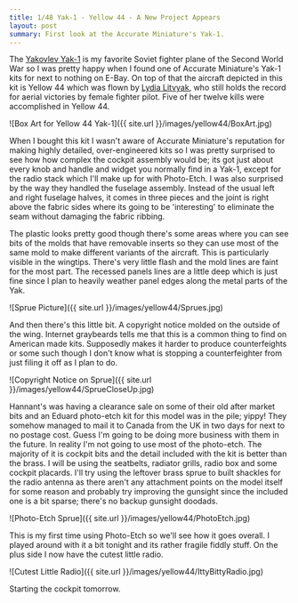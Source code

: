 ```yaml
---
title: 1/48 Yak-1 - Yellow 44 - A New Project Appears
layout: post
summary: First look at the Accurate Miniature's Yak-1.
---
```


The [Yakovlev Yak-1](http://en.wikipedia.org/wiki/Yakovlev_Yak-1) is my favorite Soviet fighter plane of the Second World War so I was pretty happy when I found one of Accurate Miniature's Yak-1 kits for next to nothing on E-Bay. On top of that the aircraft depicted in this kit is Yellow 44 which was flown by [Lydia Litvyak](http://en.wikipedia.org/wiki/Lydia_Litvyak), who still holds the record for aerial victories by female fighter pilot. Five of her twelve kills were accomplished in Yellow 44. 

![Box Art for Yellow 44 Yak-1]({{ site.url }}/images/yellow44/BoxArt.jpg)

When I bought this kit I wasn't aware of Accurate Miniature's reputation for making highly detailed, over-engineered kits so I was pretty surprised to see how how complex the cockpit assembly would be; its got just about every knob and handle and widget you normally find in a Yak-1, except for the radio stack which I'll make up for with Photo-Etch. I was also surprised by the way they handled the fuselage assembly. Instead of the usual left and right fuselage halves, it comes in three pieces and the joint is right above the fabric sides where its going to be 'interesting' to eliminate the seam without damaging the fabric ribbing.

The plastic looks pretty good though there's some areas where you can see bits of the molds that have removable inserts so they can use most of the same mold to make different variants of the aircraft. This is particularly visible in the wingtips. There's very little flash and the mold lines are faint for the most part. The recessed panels lines are a little deep which is just fine since I plan to heavily weather panel edges along the metal parts of the Yak.

![Sprue Picture]({{ site.url }}/images/yellow44/Sprues.jpg)

And then there's this little bit. A copyright notice molded on the outside of the wing. Internet graybeards tells me that this is a common thing to find on American made kits. Supposedly makes it harder to produce counterfeights or some such though I don't know what is stopping a counterfeighter from just filing it off as I plan to do. 

![Copyright Notice on Sprue]({{ site.url }}/images/yellow44/SprueCloseUp.jpg)

Hannant's was having a clearance sale on some of their old after market bits and an Eduard photo-etch kit for this model was in the pile; yippy! They somehow managed to mail it to Canada from the UK in two days for next to no postage cost. Guess I'm going to be doing more business with them in the future. In reality I'm not going to use most of the photo-etch. The majority of it is cockpit bits and the detail included with the kit is better than the brass. I will be using the seatbelts, radiator grills, radio box and some cockpit placards. I'll try using the leftover brass sprue to built shackles for the radio antenna as there aren't any attachment points on the model itself for some reason and probably try improving the gunsight since the included one is a bit sparse; there's no backup gunsight doodads. 

![Photo-Etch Sprue]({{ site.url }}/images/yellow44/PhotoEtch.jpg)

This is my first time using Photo-Etch so we'll see how it goes overall. I played around with it a bit tonight and its rather fragile fiddly stuff. On the plus side I now have the cutest little radio.

![Cutest Little Radio]({{ site.url }}/images/yellow44/IttyBittyRadio.jpg)

Starting the cockpit tomorrow.
